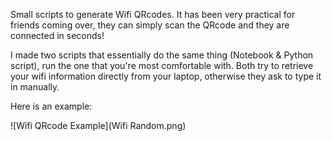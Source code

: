 Small scripts to generate Wifi QRcodes. It has been very practical for friends coming over, they can simply scan the QRcode and they are connected in seconds!

I made two scripts that essentially do the same thing (Notebook & Python script), run the one that you're most comfortable with. Both try to retrieve your wifi information directly from your laptop, otherwise they ask to type it in manually.

Here is an example:

![Wifi QRcode Example](Wifi Random.png)
